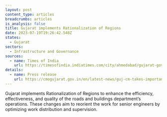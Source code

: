 ```yaml
---
layout: post
content_type: articles
breadcrumbs: articles
is_analysis: false
title: Gujarat implements Rationalization of Regions
date: 2023-07-19T19:26:42.548Z
states:
  - Gujarat
sectors:
  - Infrastructure and Governance
sources:
  - name: Times of India
    url: https://timesofindia.indiatimes.com/city/ahmedabad/gujarat-govt-implements-comprehensive-measures-to-enhance-efficiency-quality-in-roads-and-buildings-department/articleshow/101705825.cms
details:
  - name: Press release
    url: https://cmogujarat.gov.in/en/latest-news/guj-cm-takes-important-decisions-to-make-the-functioning-of-the-roads-and-buildings-department-more-effective-timely-and-efficient/
---
```

Gujarat implements Rationalization of Regions to enhance the efficiency, effectiveness, and quality of the roads and buildings department’s operations. These changes aim to reorient the work for senior engineers by optimizing work distribution and supervision.